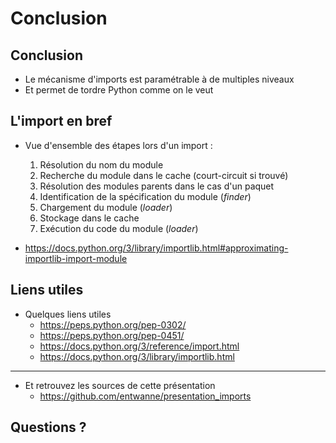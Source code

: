 # Conclusion

## Conclusion

- Le mécanisme d'imports est paramétrable à de multiples niveaux
- Et permet de tordre Python comme on le veut

## L'import en bref

- Vue d'ensemble des étapes lors d'un import :
    1. Résolution du nom du module
    2. Recherche du module dans le cache (court-circuit si trouvé)
    3. Résolution des modules parents dans le cas d'un paquet
    4. Identification de la spécification du module (_finder_)
    5. Chargement du module (_loader_)
    6. Stockage dans le cache
    7. Exécution du code du module (_loader_)

- <https://docs.python.org/3/library/importlib.html#approximating-importlib-import-module>

## Liens utiles

- Quelques liens utiles
    - <https://peps.python.org/pep-0302/>
    - <https://peps.python.org/pep-0451/>
    - <https://docs.python.org/3/reference/import.html>
    - <https://docs.python.org/3/library/importlib.html>

---

- Et retrouvez les sources de cette présentation
    - <https://github.com/entwanne/presentation_imports>

## Questions ?
